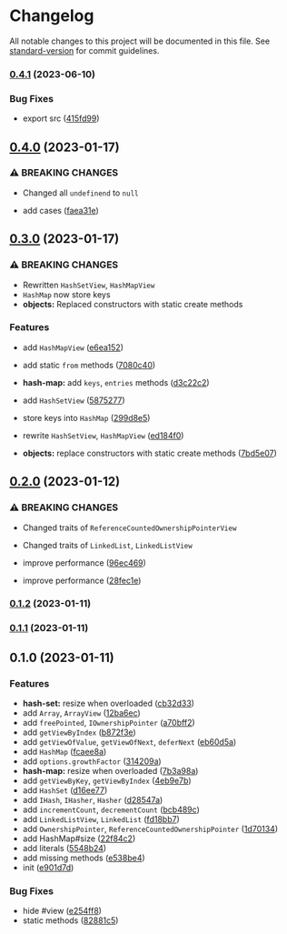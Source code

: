 # Changelog

All notable changes to this project will be documented in this file. See [standard-version](https://github.com/conventional-changelog/standard-version) for commit guidelines.

### [0.4.1](https://github.com/BlackGlory/buffer-structures/compare/v0.4.0...v0.4.1) (2023-06-10)


### Bug Fixes

* export src ([415fd99](https://github.com/BlackGlory/buffer-structures/commit/415fd99f628126b8a521cd9536df0cea17d2cfe5))

## [0.4.0](https://github.com/BlackGlory/buffer-structures/compare/v0.3.0...v0.4.0) (2023-01-17)


### ⚠ BREAKING CHANGES

* Changed all `undefinend` to `null`

* add cases ([faea31e](https://github.com/BlackGlory/buffer-structures/commit/faea31e3a76ea69dc74451c276a33bdb9acd3d3a))

## [0.3.0](https://github.com/BlackGlory/buffer-structures/compare/v0.2.0...v0.3.0) (2023-01-17)


### ⚠ BREAKING CHANGES

* Rewritten `HashSetView`, `HashMapView`
* `HashMap` now store keys
* **objects:** Replaced constructors with static create methods

### Features

* add `HashMapView` ([e6ea152](https://github.com/BlackGlory/buffer-structures/commit/e6ea152eb425c32335f3377034747ec104f086f4))
* add static `from` methods ([7080c40](https://github.com/BlackGlory/buffer-structures/commit/7080c40fbadf1427ce580a67cefddb6b73611a37))
* **hash-map:** add `keys`, `entries` methods ([d3c22c2](https://github.com/BlackGlory/buffer-structures/commit/d3c22c22f646d0220c0e4a74c5a21fe5dff05938))
* add `HashSetView` ([5875277](https://github.com/BlackGlory/buffer-structures/commit/58752772f87d819ce3662d531b71a3b5ceded4aa))
* store keys into `HashMap` ([299d8e5](https://github.com/BlackGlory/buffer-structures/commit/299d8e5bb11160f6c98bbbff2edf87e5213716a1))


* rewrite `HashSetView`, `HashMapView` ([ed184f0](https://github.com/BlackGlory/buffer-structures/commit/ed184f0de577f2a3794169606737df51872cce86))
* **objects:** replace constructors with static create methods ([7bd5e07](https://github.com/BlackGlory/buffer-structures/commit/7bd5e07799811009cb569e00651c561774d3b3f2))

## [0.2.0](https://github.com/BlackGlory/buffer-structures/compare/v0.1.2...v0.2.0) (2023-01-12)


### ⚠ BREAKING CHANGES

* Changed traits of `ReferenceCountedOwnershipPointerView`
* Changed traits of `LinkedList`, `LinkedListView`

* improve performance ([96ec469](https://github.com/BlackGlory/buffer-structures/commit/96ec469cc25ea3ed48c068786b2ae0ebf9aee3cf))
* improve performance ([28fec1e](https://github.com/BlackGlory/buffer-structures/commit/28fec1e48a40fce7f4b87f7ecd81466e500237f2))

### [0.1.2](https://github.com/BlackGlory/buffer-structures/compare/v0.1.1...v0.1.2) (2023-01-11)

### [0.1.1](https://github.com/BlackGlory/buffer-structures/compare/v0.1.0...v0.1.1) (2023-01-11)

## 0.1.0 (2023-01-11)


### Features

* **hash-set:** resize when overloaded ([cb32d33](https://github.com/BlackGlory/buffer-structures/commit/cb32d3333f678389d6d22f4363e98e1d97548696))
* add `Array`, `ArrayView` ([12ba6ec](https://github.com/BlackGlory/buffer-structures/commit/12ba6ec9ce6796f111ccc564ed0bc692e09b1063))
* add `freePointed`, `IOwnershipPointer` ([a70bff2](https://github.com/BlackGlory/buffer-structures/commit/a70bff2c9ef737f1e4b30e82e7799937a13c9175))
* add `getViewByIndex` ([b872f3e](https://github.com/BlackGlory/buffer-structures/commit/b872f3eb09f0e27ad4f9d85331b71cefc84b5374))
* add `getViewOfValue`, `getViewOfNext`, `deferNext` ([eb60d5a](https://github.com/BlackGlory/buffer-structures/commit/eb60d5a03ec1d227193134d9458c79be4482e990))
* add `HashMap` ([fcaee8a](https://github.com/BlackGlory/buffer-structures/commit/fcaee8aa6db6e309075a3a2256ebfd874a9a6e6e))
* add `options.growthFactor` ([314209a](https://github.com/BlackGlory/buffer-structures/commit/314209a6a33ab81273f3d041a3bc5cee4c83020b))
* **hash-map:** resize when overloaded ([7b3a98a](https://github.com/BlackGlory/buffer-structures/commit/7b3a98ac425ab8986078c7f0e6bfc0c77258acd7))
* add `getViewByKey`, `getViewByIndex` ([4eb9e7b](https://github.com/BlackGlory/buffer-structures/commit/4eb9e7b63a5c085f0fd7734ba9975229ba559732))
* add `HashSet` ([d16ee77](https://github.com/BlackGlory/buffer-structures/commit/d16ee775c34604018af54eda5dcab59ab588244b))
* add `IHash`, `IHasher`, `Hasher` ([d28547a](https://github.com/BlackGlory/buffer-structures/commit/d28547a28d736028d9993e4afcf4d3388b4dd95c))
* add `incrementCount`, `decrementCount` ([bcb489c](https://github.com/BlackGlory/buffer-structures/commit/bcb489ca1b911be6a5901a0d5a5cff473f096e2a))
* add `LinkedListView`, `LinkedList` ([fd18bb7](https://github.com/BlackGlory/buffer-structures/commit/fd18bb79ba6ca0c317e3bdaf2fb9952c64e933b4))
* add `OwnershipPointer`, `ReferenceCountedOwnershipPointer` ([1d70134](https://github.com/BlackGlory/buffer-structures/commit/1d70134ebe01b151a729d02cccabd14049278b16))
* add HashMap#size ([22f84c2](https://github.com/BlackGlory/buffer-structures/commit/22f84c2901eccb3c3c28823492e743fdab4d7de2))
* add literals ([5548b24](https://github.com/BlackGlory/buffer-structures/commit/5548b244698498542ff5dd46c064056f1a479559))
* add missing methods ([e538be4](https://github.com/BlackGlory/buffer-structures/commit/e538be4f0d8103404a2a9abaec4a8042079ece80))
* init ([e901d7d](https://github.com/BlackGlory/buffer-structures/commit/e901d7d077cd246b2774dfc0422963bc8e57306a))


### Bug Fixes

* hide #view ([e254ff8](https://github.com/BlackGlory/buffer-structures/commit/e254ff8a08796d839f1b843f867dcb674f10cb62))
* static methods ([82881c5](https://github.com/BlackGlory/buffer-structures/commit/82881c59d7788407ef8596eec116baa8056a774d))
